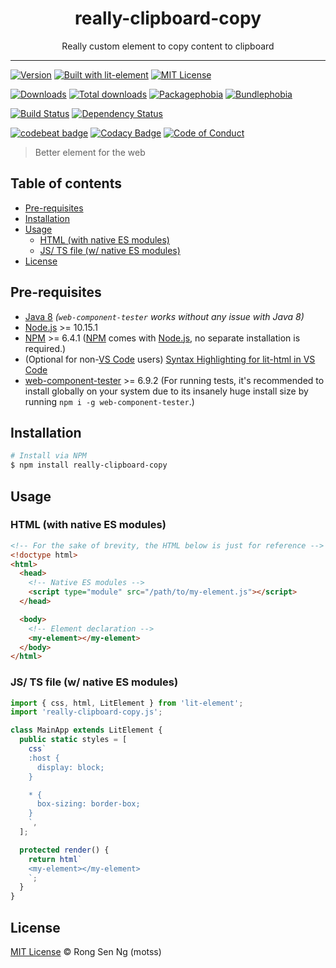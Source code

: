 <div align="center" style="text-align: center;">
  <h1 style="border-bottom: none;">really-clipboard-copy</h1>

  <p>Really custom element to copy content to clipboard</p>
</div>

<hr />

<!-- [![Follow me][follow-me-badge]][follow-me-url] -->

[![Version][version-badge]][version-url]
[![Built with lit-element][built-with-lit-element-badge]][built-with-lit-element-url]
[![MIT License][mit-license-badge]][mit-license-url]

[![Downloads][downloads-badge]][downloads-url]
[![Total downloads][total-downloads-badge]][downloads-url]
[![Packagephobia][packagephobia-badge]][packagephobia-url]
[![Bundlephobia][bundlephobia-badge]][bundlephobia-url]

[![Build Status][travis-badge]][travis-url]
[![Dependency Status][daviddm-badge]][daviddm-url]
<!-- [![codecov][codecov-badge]][codecov-url] -->
<!-- [![Coverage Status][coveralls-badge]][coveralls-url] -->

[![codebeat badge][codebeat-badge]][codebeat-url]
[![Codacy Badge][codacy-badge]][codacy-url]
[![Code of Conduct][coc-badge]][coc-url]

> Better element for the web

## Table of contents <!-- omit in toc -->

- [Pre-requisites](#pre-requisites)
- [Installation](#installation)
- [Usage](#usage)
  - [HTML (with native ES modules)](#html-with-native-es-modules)
  - [JS/ TS file (w/ native ES modules)](#js-ts-file-w-native-es-modules)
- [License](#license)

## Pre-requisites

- [Java 8][java-url] _(`web-component-tester` works without any issue with Java 8)_
- [Node.js][nodejs-url] >= 10.15.1
- [NPM][npm-url] >= 6.4.1 ([NPM][npm-url] comes with [Node.js][nodejs-url], no separate installation is required.)
- (Optional for non-[VS Code][vscode-url] users) [Syntax Highlighting for lit-html in VS Code][vscode-lit-html-url]
- [web-component-tester][web-component-tester-url] >= 6.9.2 (For running tests, it's recommended to install globally on your system due to its insanely huge install size by running `npm i -g web-component-tester`.)

## Installation

```sh
# Install via NPM
$ npm install really-clipboard-copy
```

## Usage

### HTML (with native ES modules)

```html
<!-- For the sake of brevity, the HTML below is just for reference -->
<!doctype html>
<html>
  <head>
    <!-- Native ES modules -->
    <script type="module" src="/path/to/my-element.js"></script>
  </head>

  <body>
    <!-- Element declaration -->
    <my-element></my-element>
  </body>
</html>
```

### JS/ TS file (w/ native ES modules)

```ts
import { css, html, LitElement } from 'lit-element';
import 'really-clipboard-copy.js';

class MainApp extends LitElement {
  public static styles = [
    css`
    :host {
      display: block;
    }

    * {
      box-sizing: border-box;
    }
    `,
  ];

  protected render() {
    return html`
    <my-element></my-element>
    `;
  }
}
```

## License

[MIT License](https://motss.mit-license.org/) © Rong Sen Ng (motss)

<!-- References -->
[typescript-url]: https://github.com/Microsoft/TypeScript
[java-url]: https://www.java.com/en/download
[nodejs-url]: https://nodejs.org
[npm-url]: https://www.npmjs.com
[node-releases-url]: https://nodejs.org/en/download/releases
[vscode-url]: https://code.visualstudio.com
[vscode-lit-html-url]: https://github.com/mjbvz/vscode-lit-html
[web-component-tester-url]: https://github.com/Polymer/tools/tree/master/packages/web-component-tester

<!-- MDN -->
[array-mdn-url]: https://developer.mozilla.org/en-US/docs/Web/JavaScript/Reference/Global_Objects/Array
[boolean-mdn-url]: https://developer.mozilla.org/en-US/docs/Web/JavaScript/Reference/Global_Objects/Boolean
[function-mdn-url]: https://developer.mozilla.org/en-US/docs/Web/JavaScript/Reference/Global_Objects/Function
[map-mdn-url]: https://developer.mozilla.org/en-US/docs/Web/JavaScript/Reference/Global_Objects/Map
[number-mdn-url]: https://developer.mozilla.org/en-US/docs/Web/JavaScript/Reference/Global_Objects/Number
[object-mdn-url]: https://developer.mozilla.org/en-US/docs/Web/JavaScript/Reference/Global_Objects/Object
[promise-mdn-url]: https://developer.mozilla.org/en-US/docs/Web/JavaScript/Reference/Global_Objects/Promise
[regexp-mdn-url]: https://developer.mozilla.org/en-US/docs/Web/JavaScript/Reference/Global_Objects/RegExp
[set-mdn-url]: https://developer.mozilla.org/en-US/docs/Web/JavaScript/Reference/Global_Objects/Set
[string-mdn-url]: https://developer.mozilla.org/en-US/docs/Web/JavaScript/Reference/Global_Objects/String

<!-- Badges -->
<!-- [follow-me-badge]: https://flat.badgen.net/twitter/follow/Rong Sen Ng (motss)?icon=twitter -->



[version-badge]: https://flat.badgen.net/npm/v/really-clipboard-copy?icon=npm
[built-with-lit-element-badge]: https://flat.badgen.net/npm/v/lit-element/latest?icon=npm&label=lit-element
[mit-license-badge]: https://flat.badgen.net/npm/license/really-clipboard-copy

[downloads-badge]: https://flat.badgen.net/npm/dm/really-clipboard-copy
[total-downloads-badge]: https://flat.badgen.net/npm/dt/really-clipboard-copy?label=total%20downloads
[packagephobia-badge]: https://flat.badgen.net/packagephobia/install/really-clipboard-copy
[bundlephobia-badge]: https://flat.badgen.net/bundlephobia/minzip/really-clipboard-copy

[travis-badge]: https://flat.badgen.net/travis/motss/really-clipboard-copy?icon=travis
<!-- [circleci-badge]: https://flat.badgen.net/circleci/github/motss/really-clipboard-copy?icon=circleci -->
[daviddm-badge]: https://flat.badgen.net/david/dep/motss/really-clipboard-copy
<!-- [codecov-badge]: https://flat.badgen.net/codecov/c/github/motss/really-clipboard-copy?label=codecov&icon=codecov -->
<!-- [coveralls-badge]: https://flat.badgen.net/coveralls/c/github/motss/really-clipboard-copy?label=coveralls -->

[codebeat-badge]: https://codebeat.co/badges/123
[codacy-badge]: https://api.codacy.com/project/badge/Grade/123
[coc-badge]: https://flat.badgen.net/badge/code%20of/conduct/pink

<!-- Links -->
<!-- [follow-me-url]: https://twitter.com/Rong Sen Ng (motss)?utm_source=github.com&amp;utm_medium=referral&amp;utm_content=really-clipboard-copy -->

[version-url]: https://www.npmjs.com/package/really-clipboard-copy
[built-with-lit-element-url]: https://github.com/Polymer/lit-element
[mit-license-url]: https://github.com/motss/really-clipboard-copy/blob/master/LICENSE

[downloads-url]: https://www.npmtrends.com/really-clipboard-copy
[packagephobia-url]: https://packagephobia.now.sh/result?p=really-clipboard-copy
[bundlephobia-url]: https://bundlephobia.com/result?p=really-clipboard-copy

[travis-url]: https://travis-ci.org/motss/really-clipboard-copy
<!-- [circleci-url]: https://circleci.com/gh/motss/really-clipboard-copy/tree/master -->
[daviddm-url]: https://david-dm.org/motss/really-clipboard-copy
<!-- [codecov-url]: https://codecov.io/gh/motss/really-clipboard-copy -->
<!-- [coveralls-url]: https://coveralls.io/github/motss/really-clipboard-copy?branch=master -->

[codebeat-url]: https://codebeat.co/projects/github-com-motss-really-clipboard-copy-master
[codacy-url]: https://www.codacy.com/app/motss/really-clipboard-copy?utm_source=github.com&amp;utm_medium=referral&amp;utm_content=motss/really-clipboard-copy&amp;utm_campaign=Badge_Grade
[coc-url]: https://github.com/motss/really-clipboard-copy/blob/master/CODE_OF_CONDUCT.md
